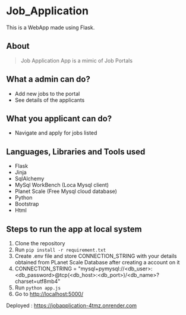 # Job_Application

This is a WebApp made using Flask.

## About

>Job Application App is a mimic  of Job Portals

## What a admin can do?

- Add new jobs to the portal
- See details of the applicants

## What you applicant can do?

- Navigate and apply for jobs listed

## Languages, Libraries and Tools used

- Flask
- Jinja
- SqlAlchemy
- MySql WorkBench (Loca Mysql client)
- Planet Scale (Free Mysql cloud database)
- Python
- Bootstrap
- Html

## Steps to run the app at local system

1. Clone the repository
2. Run `pip install -r requirement.txt`
3. Create .env file and store CONNECTION_STRING with your details obtained from PLanet Scale Database after creating a account on it
4. CONNECTION_STRING = "mysql+pymysql://<db_user>:<db_password>@tcp(<db_host>:<db_port>)/<db_name>?charset=utf8mb4"
5. Run `python app.js`
6. Go to  [http://localhost:5000/](http://localhost:5000/)

Deployed : <https://jobapplication-4tmz.onrender.com>
